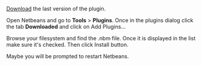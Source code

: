 [Download](http://code.google.com/p/nb-coding-standard-validator/downloads/list) the last version of the plugin.

Open Netbeans and go to **Tools** > **Plugins**. Once in the plugins dialog click the tab **Downloaded** and click on Add Plugins...

Browse your filesystem and find the .nbm file. Once it is displayed in the list make sure it's checked. Then click Install button.

Maybe you will be prompted to restart Netbeans.